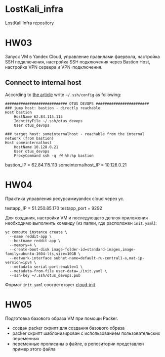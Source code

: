 # LostKali_infra
LostKali Infra repository

# HW03

Запуск VM в Yandex Cloud, управление правилами фаервола, настройка SSH подключения, настройка SSH подключения через Bastion Host, настройка VPN сервера и VPN-подключения.

## Connect to internal host
According to [the article](https://www.tecmint.com/access-linux-server-using-a-jump-host/) write `~/.ssh/config` as following:
```
############################ OTUS DEVOPS ########################
### jump host: bastion - directly reachable
Host bastion
    HostName 62.84.115.113
    IdentityFile ~/.ssh/otus_devops
    User otus_devops

### target host: someinternalhost - reachable from the internal network (from bastion)
Host someinternalhost
    HostName 10.128.0.21
    User otus_devops
    ProxyCommand ssh -q -W %h:%p bastion
```

bastion_IP = 62.84.115.113
someinternalhost_IP = 10.128.0.21

# HW04

Практика управления ресурсамиyandex cloud через yc.

testapp_IP = 51.250.85.170
testapp_port = 9292

Для создания, настройки VM и последующего деплоя приложения необходимо выполнить команду (из папки, где расположен `init.yaml`):
```
yc compute instance create \
  --name reddit-app \
  --hostname reddit-app \
  --memory=4 \
  --create-boot-disk image-folder-id=standard-images,image-family=ubuntu-1604-lts,size=10GB \
  --network-interface subnet-name=default-ru-central1-a,nat-ip-version=ipv4 \
  --metadata serial-port-enable=1 \
  --metadata-from-file user-data=./init.yaml \
  --ssh-key ~/.ssh/otus_devops.pub
```
Формат `init.yaml` соответствует [cloud-init](https://cloudinit.readthedocs.io/en/latest/topics/examples.html)

# HW05

Подготовка базового образа VM при помощи Packer.

- создан packer скрипт для создания базового образа
- packer скрипт шаблонизирован с использованием пользовательских переменных
- переменные прописаны в файле, в репозитории представлен пример этого файла
